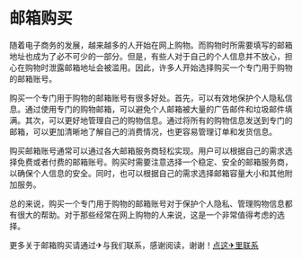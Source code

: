 # 邮箱购买

随着电子商务的发展，越来越多的人开始在网上购物。而购物时所需要填写的邮箱地址也成为了必不可少的一部分。但是，有些人对于自己的个人信息并不放心，担心在购物时泄露邮箱地址会被滥用。因此，许多人开始选择购买一个专门用于购物的邮箱账号。

购买一个专门用于购物的邮箱账号有很多好处。首先，可以有效地保护个人隐私信息。通过使用专门的购物邮箱，可以避免个人邮箱被大量的广告邮件和垃圾邮件填满。其次，可以更好地管理自己的购物信息。通过将所有的购物信息发送到专门的邮箱，可以更加清晰地了解自己的消费情况，也更容易管理订单和发货信息。

购买邮箱账号通常可以通过各大邮箱服务商轻松实现。用户可以根据自己的需求选择免费或者付费的邮箱账号。购买时需要注意选择一个稳定、安全的邮箱服务商，以确保个人信息的安全。同时，也可以根据自己的需求选择邮箱容量大小和其他附加服务。

总的来说，购买一个专门用于购物的邮箱账号对于保护个人隐私、管理购物信息都有很大的帮助。对于那些经常在网上购物的人来说，这是一个非常值得考虑的选择。

更多关于邮箱购买请通过✈与我们联系，感谢阅读，谢谢！[点这✈里联系](https://ads.k02.cc)